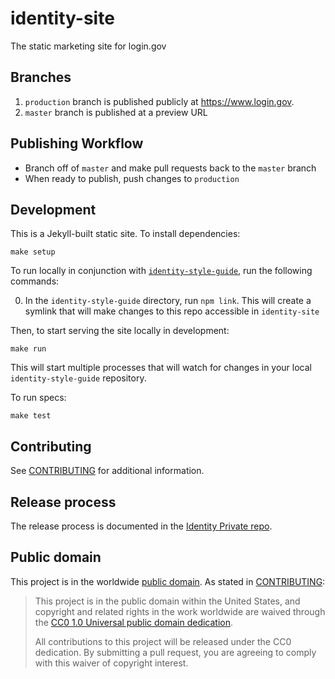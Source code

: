 # identity-site

The static marketing site for login.gov

## Branches

1. `production` branch is published publicly at https://www.login.gov.
2. `master` branch is published at a preview URL

## Publishing Workflow

- Branch off of `master` and make pull requests back to the `master` branch
- When ready to publish, push changes to `production`

## Development

This is a Jekyll-built static site. To install dependencies:

```
make setup
```


To run locally in conjunction with [`identity-style-guide`](https://github.com/18F/identity-style-guide/), run the following commands:

0. In the `identity-style-guide` directory, run `npm link`. This will create a symlink that will make changes to this repo accessible in `identity-site`

Then, to start serving the site locally in development:

```
make run
```

This will start multiple processes that will watch for changes in your local `identity-style-guide` repository.

To run specs:

```
make test
```

## Contributing

See [CONTRIBUTING](CONTRIBUTING.md) for additional information.

## Release process

The release process is documented in the [Identity Private repo](https://github.com/18F/identity-private/wiki/Static-site-release-process).

## Public domain

This project is in the worldwide [public domain](LICENSE.md). As stated in [CONTRIBUTING](CONTRIBUTING.md):

> This project is in the public domain within the United States, and copyright and related rights in the work worldwide are waived through the [CC0 1.0 Universal public domain dedication](https://creativecommons.org/publicdomain/zero/1.0/).
>
> All contributions to this project will be released under the CC0 dedication. By submitting a pull request, you are agreeing to comply with this waiver of copyright interest.
